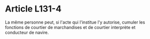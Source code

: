 # Article L131-4

La même personne peut, si l'acte qui l'institue l'y autorise, cumuler les fonctions de courtier de marchandises et de courtier interprète et conducteur de navire.

